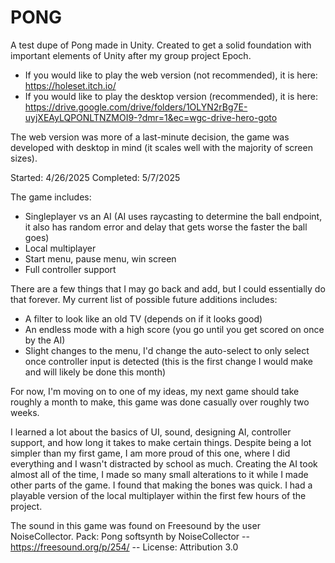 # PONG

A test dupe of Pong made in Unity. Created to get a solid foundation with important elements of Unity after my group project Epoch.

- If you would like to play the web version (not recommended), it is here: https://holeset.itch.io/
- If you would like to play the desktop version (recommended), it is here: https://drive.google.com/drive/folders/1OLYN2rBg7E-uyjXEAyLQPONLTNZMOI9-?dmr=1&ec=wgc-drive-hero-goto

The web version was more of a last-minute decision, the game was developed with desktop in mind (it scales well with the majority of screen sizes).

Started: 4/26/2025
Completed: 5/7/2025

The game includes:
- Singleplayer vs an AI (AI uses raycasting to determine the ball endpoint, it also has random error and delay that gets worse the faster the ball goes)
- Local multiplayer
- Start menu, pause menu, win screen
- Full controller support

There are a few things that I may go back and add, but I could essentially do that forever.
My current list of possible future additions includes:
- A filter to look like an old TV (depends on if it looks good)
- An endless mode with a high score (you go until you get scored on once by the AI)
- Slight changes to the menu, I'd change the auto-select to only select once controller input is detected (this is the first change I would make and will likely be done this month)

For now, I'm moving on to one of my ideas, my next game should take roughly a month to make, this game was done casually over roughly two weeks.

I learned a lot about the basics of UI, sound, designing AI, controller support, and how long it takes to make certain things.
Despite being a lot simpler than my first game, I am more proud of this one, where I did everything and I wasn't distracted by school as much.
Creating the AI took almost all of the time, I made so many small alterations to it while I made other parts of the game. I found that making the bones was quick. I had a playable version of the local multiplayer within the first few hours of the project.

The sound in this game was found on Freesound by the user NoiseCollector.
Pack: Pong softsynth by NoiseCollector -- https://freesound.org/p/254/ -- License: Attribution 3.0
